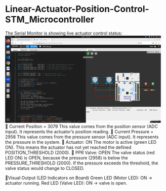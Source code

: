 # Linear-Actuator-Position-Control-STM_Microcontroller
The Serial Monitor is showing live actuator control status:
![image alt](https://github.com/mamtaborade/Linear-Actuator-Position-Control-STM_Microcontroller/blob/1f039ef1abb8b4a928e0ae5e20196f3975a1ab18/Task1/OP_1.png)
🔹 Current Position = 3079
    This value comes from the position sensor (ADC input).
    It represents the actuator’s position reading.
🔹 Current Pressure = 2958
    This value comes from the pressure sensor (ADC input).
    It represents the pressure in the system.
🔹 Actuator: ON
    The motor is active (green LED ON).
    This means the actuator has not yet reached the defined POSITION_THRESHOLD (2000).
🔹 PPR Valve: OPEN
    The valve status (red LED ON) is OPEN, because the pressure (2958) is below the PRESSURE_THRESHOLD (2000).
    If the pressure exceeds the threshold, the valve status would change to CLOSED.

🔹Visual Output (LED Indicators on Board)
  Green LED (Motor LED): ON → actuator running.
  Red LED (Valve LED): ON → valve is open.


